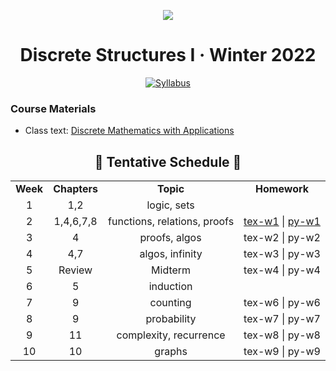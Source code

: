 <p align="center">
  <img src="../../.assets/images/discrete.ico"/>
</p>

<h1 align="center">Discrete Structures I · Winter 2022</h1>

<p align="center">
    <a href="cs-250-syllabus.pdf">
    <img title="Syllabus" src="https://img.shields.io/badge/STAT: 361-syllabus-informational?logo=adobe-acrobat-reader" > </a>
</p>

### Course Materials

- Class text: [Discrete Mathematics with Applications](https://book4you.org/book/3707224/58a170)

<h2 align="center">📅 Tentative Schedule 📅</h2>

<table align="center">
  <tr>
    <td align="center"><strong>Week</strong></td>
    <td align="center"><strong>Chapters</strong></td>
    <td align="center"><strong>Topic</strong></td>
    <td align="center"><strong>Homework</strong></td>
  </tr>
  <tr>
    <td align="center">1</td>
    <td align="center">1,2</td>
    <td align="center">logic, sets</td>
    <td align="center"></td>
  </tr>
  <tr>
    <td align="center">2</td>
    <td align="center">1,4,6,7,8</td>
    <td align="center">functions, relations, proofs</td>
    <td align="center"><a href="https://github.com/nosvagor/notes/blob/main/python/cs-250/hw_tex/hw1.pdf">tex-w1</a> | <a href="https://github.com/nosvagor/notes/blob/main/python/cs-250/hw_python/hw1.py">py-w1</a></td>
  </tr>
  <tr>
    <td align="center">3</td>
    <td align="center">4</td>
    <td align="center">proofs, algos</td>
    <td align="center">tex-w2 | py-w2</td>
  </tr>
  <tr>
    <td align="center">4</td>
    <td align="center">4,7</td>
    <td align="center">algos, infinity</td>
    <td align="center">tex-w3 | py-w3</td>
  </tr>
  <tr>
    <td align="center">5</td>
    <td align="center">Review</td>
    <td align="center">Midterm</td>
    <td align="center">tex-w4 | py-w4</td>
  </tr>

  <tr>
    <td align="center">6</td>
    <td align="center">5</td>
    <td align="center">induction</td>
    <td align="center"></td>
  </tr>
  <tr>
    <td align="center">7</td>
    <td align="center">9</td>
    <td align="center">counting</td>
    <td align="center">tex-w6 | py-w6</td>
  </tr>
  <tr>
    <td align="center">8</td>
    <td align="center">9</td>
    <td align="center">probability</td>
    <td align="center">tex-w7 | py-w7</td>
  </tr>
  <tr>
    <td align="center">9</td>
    <td align="center">11</td>
    <td align="center">complexity, recurrence</td>
    <td align="center">tex-w8 | py-w8</td>
  </tr>
  <tr>
    <td align="center">10</td>
    <td align="center">10</td>
    <td align="center">graphs</td>
    <td align="center">tex-w9 | py-w9</td>
  </tr>
</table>
